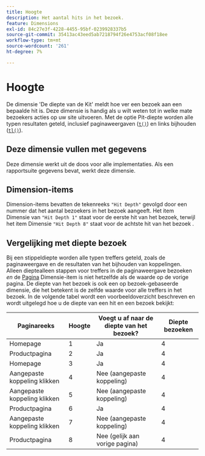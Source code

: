 ```yaml
---
title: Hoogte
description: Het aantal hits in het bezoek.
feature: Dimensions
exl-id: 84c27e3f-4228-4455-95bf-0239928337b5
source-git-commit: 35413ac43eed5ab7218794f26e4753acf08f18ee
workflow-type: tm+mt
source-wordcount: '261'
ht-degree: 7%

---
```


# Hoogte

De dimensie &#39;De diepte van de Kit&#39; meldt hoe ver een bezoek aan een bepaalde hit is. Deze dimensie is handig als u wilt weten tot in welke mate bezoekers acties op uw site uitvoeren. Met de optie Pit-diepte worden alle typen resultaten geteld, inclusief paginaweergaven ([`t()`](/help/implement/vars/functions/t-method.md)) en links bijhouden ([`tl()`](/help/implement/vars/functions/tl-method.md)).

## Deze dimensie vullen met gegevens

Deze dimensie werkt uit de doos voor alle implementaties. Als een rapportsuite gegevens bevat, werkt deze dimensie.

## Dimension-items

Dimension-items bevatten de tekenreeks `"Hit Depth"` gevolgd door een nummer dat het aantal bezoekers in het bezoek aangeeft. Het item Dimensie van `"Hit Depth 1"` staat voor de eerste hit van het bezoek, terwijl het item Dimensie `"Hit Depth 8"` staat voor de achtste hit van het bezoek .

## Vergelijking met diepte bezoek

Bij een stippeldiepte worden alle typen treffers geteld, zoals de paginaweergave en de resultaten van het bijhouden van koppelingen. Alleen dieptealleen stappen voor treffers in de paginaweergave bezoeken _en_ de [Pagina](page.md) Dimensie-item is niet hetzelfde als de waarde op de vorige pagina. De diepte van het bezoek is ook een op bezoek-gebaseerde dimensie, die het betekent is de zelfde waarde voor alle treffers in het bezoek. In de volgende tabel wordt een voorbeeldoverzicht beschreven en wordt uitgelegd hoe u de diepte van een hit en een bezoek bekijkt:

| Paginareeks | Hoogte | Voegt u af naar de diepte van het bezoek? | Diepte bezoeken |
| --- | --- | --- | --- |
| Homepage | 1 | Ja | 4 |
| Productpagina | 2 | Ja | 4 |
| Homepage | 3 | Ja | 4 |
| Aangepaste koppeling klikken | 4 | Nee (aangepaste koppeling) | 4 |
| Aangepaste koppeling klikken | 5 | Nee (aangepaste koppeling) | 4 |
| Productpagina | 6 | Ja | 4 |
| Aangepaste koppeling klikken | 7 | Nee (aangepaste koppeling) | 4 |
| Productpagina | 8 | Nee (gelijk aan vorige pagina) | 4 |
